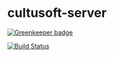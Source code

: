 # cultusoft-server

[![Greenkeeper badge](https://badges.greenkeeper.io/arturoguedez/cultusoft-server.svg)](https://greenkeeper.io/)

[![Build Status](https://travis-ci.org/arturoguedez/cultusoft-server.png?branch=master)](https://travis-ci.org/arturoguedez/cultusoft-server)
